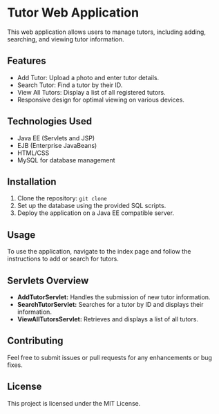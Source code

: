 

   
  <title>README - Tutor Web Application</title>


<body>
    <h1>Tutor Web Application</h1>
    <p>This web application allows users to manage tutors, including adding, searching, and viewing tutor information.</p>

  <h2>Features</h2>
  <ul>
      <li>Add Tutor: Upload a photo and enter tutor details.</li>
      <li>Search Tutor: Find a tutor by their ID.</li>
      <li>View All Tutors: Display a list of all registered tutors.</li>
      <li>Responsive design for optimal viewing on various devices.</li>
  </ul>

  <h2>Technologies Used</h2>
  <ul>
      <li>Java EE (Servlets and JSP)</li>
      <li>EJB (Enterprise JavaBeans)</li>
      <li>HTML/CSS</li>
      <li>MySQL for database management</li>
  </ul>

  <h2>Installation</h2>
  <ol>
      <li>Clone the repository: <code>git clone <repository-url></code></li>
      <li>Set up the database using the provided SQL scripts.</li>
      <li>Deploy the application on a Java EE compatible server.</li>
  </ol>

  <h2>Usage</h2>
  <p>To use the application, navigate to the index page and follow the instructions to add or search for tutors.</p>

  <h2>Servlets Overview</h2>
  <ul>
      <li><strong>AddTutorServlet:</strong> Handles the submission of new tutor information.</li>
      <li><strong>SearchTutorServlet:</strong> Searches for a tutor by ID and displays their information.</li>
      <li><strong>ViewAllTutorsServlet:</strong> Retrieves and displays a list of all tutors.</li>
  </ul>

  <h2>Contributing</h2>
  <p>Feel free to submit issues or pull requests for any enhancements or bug fixes.</p>

  <h2>License</h2>
  <p>This project is licensed under the MIT License.</p>


  
</body>
</html>
